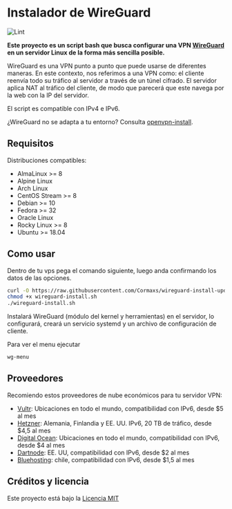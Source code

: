 # Instalador de WireGuard

![Lint](https://github.com/Cormaxs/wireguard-install/workflows/Lint/badge.svg)

**Este proyecto es un script bash que busca configurar una VPN [WireGuard](https://www.wireguard.com/) en un servidor Linux de la forma más sencilla posible.**

WireGuard es una VPN punto a punto que puede usarse de diferentes maneras. En este contexto, nos referimos a una VPN como: el cliente reenvía todo su tráfico al servidor a través de un túnel cifrado.
El servidor aplica NAT al tráfico del cliente, de modo que parecerá que este navega por la web con la IP del servidor.

El script es compatible con IPv4 e IPv6.

¿WireGuard no se adapta a tu entorno? Consulta [openvpn-install](https://github.com/angristan/openvpn-install).

## Requisitos

Distribuciones compatibles:

- AlmaLinux >= 8
- Alpine Linux
- Arch Linux
- CentOS Stream >= 8
- Debian >= 10
- Fedora >= 32
- Oracle Linux
- Rocky Linux >= 8
- Ubuntu >= 18.04

## Como usar

Dentro de tu vps pega el comando siguiente, luego anda confirmando los datos de las opciones.

```bash
curl -O https://raw.githubusercontent.com/Cormaxs/wireguard-install-update/master/wireguard-install.sh
chmod +x wireguard-install.sh
./wireguard-install.sh
```

Instalará WireGuard (módulo del kernel y herramientas) en el servidor, lo configurará, creará un servicio systemd y un archivo de configuración de cliente.

Para ver el menu ejecutar

```bash
wg-menu
```

## Proveedores

Recomiendo estos proveedores de nube económicos para tu servidor VPN:

- [Vultr](https://www.vultr.com/?ref=8948982-8H): Ubicaciones en todo el mundo, compatibilidad con IPv6, desde $5 al mes
- [Hetzner](https://hetzner.cloud/?ref=ywtlvZsjgeDq): Alemania, Finlandia y EE. UU. IPv6, 20 TB de tráfico, desde $4,5 al mes
- [Digital Ocean](https://m.do.co/c/ed0ba143fe53): Ubicaciones en todo el mundo, compatibilidad con IPv6, desde $4 al mes
- [Dartnode](https://dartnode.com/vps/1/configure): EE. UU, compatibilidad con IPv6, desde $2 al mes
- [Bluehosting](https://panel.bluehosting.host/cart.php?a=confproduct&i=0): chile, compatibilidad con IPv6, desde $1,5 al mes

## Créditos y licencia

Este proyecto está bajo la [Licencia MIT](https://raw.githubusercontent.com/angristan/wireguard-install/master/LICENSE)
